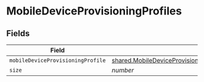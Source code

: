 # MobileDeviceProvisioningProfiles


## Fields

| Field                                                                                                                                                                   | Type                                                                                                                                                                    | Required                                                                                                                                                                | Description                                                                                                                                                             | Example                                                                                                                                                                 |
| ----------------------------------------------------------------------------------------------------------------------------------------------------------------------- | ----------------------------------------------------------------------------------------------------------------------------------------------------------------------- | ----------------------------------------------------------------------------------------------------------------------------------------------------------------------- | ----------------------------------------------------------------------------------------------------------------------------------------------------------------------- | ----------------------------------------------------------------------------------------------------------------------------------------------------------------------- |
| `mobileDeviceProvisioningProfile`                                                                                                                                       | [shared.MobileDeviceProvisioningProfilesMobileDeviceProvisioningProfile](../../../sdk/models/shared/mobiledeviceprovisioningprofilesmobiledeviceprovisioningprofile.md) | :heavy_minus_sign:                                                                                                                                                      | N/A                                                                                                                                                                     |                                                                                                                                                                         |
| `size`                                                                                                                                                                  | *number*                                                                                                                                                                | :heavy_minus_sign:                                                                                                                                                      | N/A                                                                                                                                                                     | 1                                                                                                                                                                       |